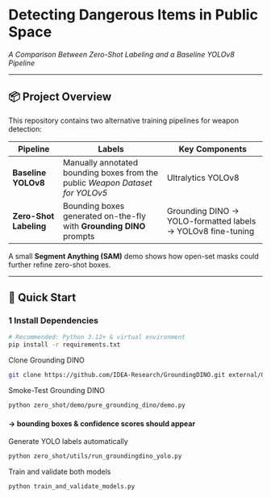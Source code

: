 # Detecting Dangerous Items in Public Space  
*A Comparison Between Zero-Shot Labeling and a Baseline YOLOv8 Pipeline*

---

## 📦 Project Overview
This repository contains two alternative training pipelines for weapon detection:

| Pipeline | Labels | Key Components |
|---------|--------|----------------|
| **Baseline YOLOv8** | Manually annotated bounding boxes from the public *Weapon Dataset for YOLOv5* | Ultralytics YOLOv8 |
| **Zero-Shot Labeling** | Bounding boxes generated on-the-fly with **Grounding DINO** prompts | Grounding DINO  →  YOLO-formatted labels  →  YOLOv8 fine-tuning |

A small **Segment Anything (SAM)** demo shows how open-set masks could further refine zero-shot boxes.

---

## 🚀 Quick Start

### 1  Install Dependencies
```bash
# Recommended: Python 3.12+ & virtual environment
pip install -r requirements.txt
```

Clone Grounding DINO
```bash
git clone https://github.com/IDEA-Research/GroundingDINO.git external/GroundingDINO
```

Smoke-Test Grounding DINO
```bash
python zero_shot/demo/pure_grounding_dino/demo.py
```

#### → bounding boxes & confidence scores should appear
Generate YOLO labels automatically
```bash
python zero_shot/utils/run_groundingdino_yolo.py
```
Train and validate both models
```bash
python train_and_validate_models.py
```
